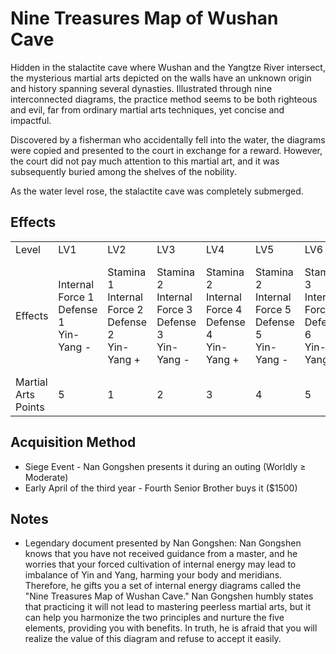# Nine Treasures Map of Wushan Cave

<BookItemIcon :size="`medium`" :needLink="false" :no="7007"></BookItemIcon>

Hidden in the stalactite cave where Wushan and the Yangtze River intersect, the mysterious martial arts depicted on the walls have an unknown origin and history spanning several dynasties. Illustrated through nine interconnected diagrams, the practice method seems to be both righteous and evil, far from ordinary martial arts techniques, yet concise and impactful.

Discovered by a fisherman who accidentally fell into the water, the diagrams were copied and presented to the court in exchange for a reward. However, the court did not pay much attention to this martial art, and it was subsequently buried among the shelves of the nobility.

As the water level rose, the stalactite cave was completely submerged.

## Effects

<table>
    <tr>
        <td>Level</td>
        <td>LV1</td>
        <td>LV2</td>
        <td>LV3</td>
        <td>LV4</td>
        <td>LV5</td>
        <td>LV6</td>
        <td>LV7</td>
        <td>LV8</td>
        <td>LV9</td>
        <td>LV10</td>
    </tr>
    <tr>
        <td>Effects</td>
        <td>Internal Force 1<br>Defense 1<br>Yin-Yang -</td>
        <td>Stamina 1<br>Internal Force 2<br>Defense 2<br>Yin-Yang +</td>
        <td>Stamina 2<br>Internal Force 3<br>Defense 3<br>Yin-Yang -</td>
        <td>Stamina 2<br>Internal Force 4<br>Defense 4<br>Yin-Yang +</td>
        <td>Stamina 2<br>Internal Force 5<br>Defense 5<br>Yin-Yang -</td>
        <td>Stamina 3<br>Internal Force 6<br>Defense 6<br>Yin-Yang +</td>
        <td>Stamina 4<br>Internal Force 7<br>Defense 7<br>Yin-Yang -</td>
        <td>Stamina 4<br>Internal Force 8<br>Defense 8<br>Yin-Yang +</td>
        <td>Stamina 4<br>Internal Force 9<br>Defense 9<br>Yin-Yang -</td>
        <td>Stamina 5<br>Internal Force 10<br>Defense 10<br>Yin-Yang +</td>
    </tr>
    <tr>
        <td>Martial Arts Points</td>
        <td>5</td>
        <td>1</td>
        <td>2</td>
        <td>3</td>
        <td>4</td>
        <td>5</td>
        <td>6</td>
        <td>7</td>
        <td>8</td>
        <td>9 (50)</td>
    </tr>
</table>

## Acquisition Method

- Siege Event - Nan Gongshen presents it during an outing (Worldly ≥ Moderate)
- Early April of the third year - Fourth Senior Brother buys it ($1500)

## Notes

- Legendary document presented by Nan Gongshen: Nan Gongshen knows that you have not received guidance from a master, and he worries that your forced cultivation of internal energy may lead to imbalance of Yin and Yang, harming your body and meridians. Therefore, he gifts you a set of internal energy diagrams called the "Nine Treasures Map of Wushan Cave." Nan Gongshen humbly states that practicing it will not lead to mastering peerless martial arts, but it can help you harmonize the two principles and nurture the five elements, providing you with benefits. In truth, he is afraid that you will realize the value of this diagram and refuse to accept it easily.